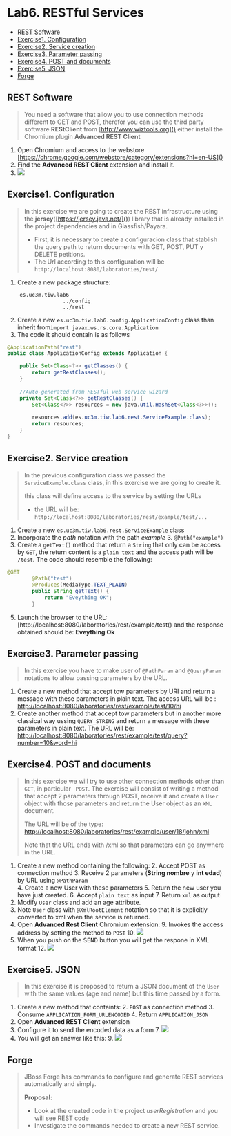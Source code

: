 # Lab6. RESTful Services

<!-- MarkdownTOC -->

- [REST Software](#rest-software)
- [Exercise1. Configuration](#exercise1-configuration)
- [Exercise2. Service creation](#exercise2-service-creation)
- [Exercise3. Parameter passing](#exercise3-parameter-passing)
- [Exercise4. POST and documents](#exercise4-post-and-documents)
- [Exercise5. JSON](#exercise5-json)
- [Forge](#forge)

<!-- /MarkdownTOC -->

## REST Software

>You need a software that allow you to use connection methods different to GET and POST, therefor you can use the third party software __REStClient__ from [http://www.wiztools.org]() either install the Chromium plugin __Advanced REST Client__

1. Open Chromium and access to the webstore [https://chrome.google.com/webstore/category/extensions?hl=en-US]()
2. Find the __Advanced REST Client__ extension and install it.
3. ![](images/Imagen1.png)

## Exercise1. Configuration

> In this exercise we are going to create the REST infrastructure using the  __jersey__([https://jersey.java.net/]()) library that is already installed in the project dependencies and in Glassfish/Payara.
> 
> - First, it is necessary to create a configuracion class that stablish the query path to return documents with  GET, POST, PUT y DELETE petitions.
> - The Url according to this configuration will be `http://localhost:8080/laboratories/rest/`

1. Create a new package structure:

```
    es.uc3m.tiw.lab6
                  ../config
                  ../rest
```

2. Create a new `es.uc3m.tiw.lab6.config.ApplicationConfig` class than inherit from`import javax.ws.rs.core.Application`
3. The code it should contain is as follows

```java
@ApplicationPath("rest")
public class ApplicationConfig extends Application {

    public Set<Class<?>> getClasses() {
        return getRestClasses();
    }
    
    //Auto-generated from RESTful web service wizard
    private Set<Class<?>> getRestClasses() {
        Set<Class<?>> resources = new java.util.HashSet<Class<?>>();
        
        resources.add(es.uc3m.tiw.lab6.rest.ServiceExample.class);
        return resources;    
    }
}
```

## Exercise2. Service creation

> In the previous configuration class we passed the  `ServiceExample.class` class, in this exercise we are going to create it.
> 
> this class will define access to the service by setting the URLs
> 
> - the URL will be: `http://localhost:8080/laboratories/rest/example/test/...`
> 

1. Create a new `es.uc3m.tiw.lab6.rest.ServiceExample` class
2. Incorporate the _path_ notation with the path _example_
    3. `@Path("example")`
4. Create a  `getText()` method that return a `String` that only can be access by `GET`, the return content is a `plain text` and the access path will be `/test`. The code should resemble the following:


```java
@GET
        @Path("test")
        @Produces(MediaType.TEXT_PLAIN)
        public String getText() {
            return "Eveything OK";
        }
```
5. Launch the browser to the URL: [http://localhost:8080/laboratories/rest/example/test() and the response obtained should be: __Eveything Ok__

## Exercise3. Parameter passing

> In this exercise you have to make user of  `@PathParam` and `@QueryParam` notations to allow passing parameters by the URL.

1. Create a new method that accept tow parameters by URI and return a message with these parameters in plain text. The access URL will be : [http://localhost:8080/laboratories/rest/example/test/10/hi]()
2. Create another method that accept tow parameters but in another more classical way ussing `QUERY_STRING` and return a message with these parameters in plain text. The URL will be: [http://localhost:8080/laboratories/rest/example/test/query?number=10&word=hi]()

## Exercise4. POST and documents

> In this exercise we will try to use other connection methods other than `GET`, in particular ` POST`.
> The exercise will consist of writing a method that accept 2 parameters through POST, receive it and create a `User` object with those parameters and return the User object as an `XML` document.
>
> The URL will be of the type: [http://localhost:8080/laboratories/rest/example/user/18/john/xml]()
> 
> Note that the URL ends with /xml so that parameters can go anywhere in the URL.

1. Create a new method containing the following:
    2. Accept POST as connection method 
    3. Receive 2 parameters (__String nombre__ y __int edad__) by URL using `@PathParam`  
    4. Create a new User with these parameters
    5. Return the new user you have just created.
    6. Accept `plain text` as input
    7. Return `xml` as output
6.  Modify  `User` class and add an age attribute.
7.  Note `User` class with `@XmlRootElement` notation so that it is explicitly converted to xml when the service is returned.
8.  Open __Advanced Rest Client__ Chromium extension:
    9.  Invokes the access address by setting the method to `POST`
    10.  ![](images/Imagen2.png)
11.  When you push on the <kbd>SEND</kbd> button you will get the respone in XML format
    12.  ![](images/Imagen3.png)

## Exercise5. JSON

> In this exercise it is proposed to return a JSON document of the `User` with the same values (age and name) but this time passed by a form.
>
1. Create a new method that containts:
    2. `POST` as connection method
    3. Consume `APPLICATION_FORM_URLENCODED`
    4. Return `APPLICATION_JSON`
5. Open __Advanced REST Client__ extension
6. Configure it to send the encoded data as a form
    7. ![](images/Imagen4.png)
8. You will get an answer like this:
    9. ![](images/Imagen5.png)

## Forge

> JBoss Forge has commands to configure and generate REST services automatically and simply.
>
>  __Proposal:__
> - Look at the created code in the project _userRegistration_ and you will see REST code
> - Investigate the commands needed to create a new REST service.

